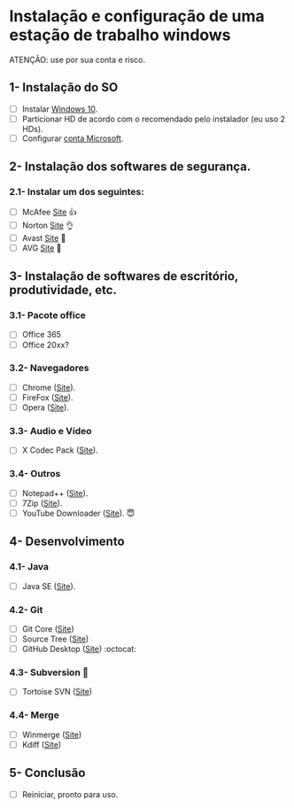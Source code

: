 # Instalação e configuração de uma estação de trabalho windows

ATENÇÃO: use por sua conta e risco.

## 1- Instalação do SO
- [ ] Instalar [Windows 10][WIN10].
- [ ] Particionar HD de acordo com o recomendado pelo instalador (eu uso 2 HDs).
- [ ] Configurar [conta Microsoft][MSLIVE].

[WIN10]: https://www.microsoft.com/pt-br/store/d/windows-10-pro/df77x4d43rkt?icid=CNavWindows10Pro
[MSLIVE]: https://login.live.com

## 2- Instalação dos softwares de segurança.
### 2.1- Instalar um dos seguintes:
- [ ] McAfee [Site][MCAFEE] :thumbsup:
- [ ] Norton [Site][NORTON] :ok_hand:
- [ ] Avast [Site][AVAST] :wave:
- [ ] AVG [Site][AVG] :wave:

[NORTON]: https://norton.com
[MCAFEE]: https://mcafee.com
[AVAST]: https://avast.com
[AVG]: http://avg.com

## 3- Instalação de softwares de escritório, produtividade, etc.
### 3.1- Pacote office
- [ ] Office 365
- [ ] Office 20xx?

### 3.2- Navegadores
- [ ] Chrome ([Site][CHROME]).
- [ ] FireFox ([Site][FIREFOX]).
- [ ] Opera ([Site][OPERA]).

[CHROME]: https://www.google.com/chrome
[FIREFOX]: https://www.mozilla.org/pt-BR/firefox
[OPERA]: http://www.opera.com/pt-br/computer/windows

### 3.3- Audio e Vídeo
- [ ] X Codec Pack ([Site][XCODEC]).

[XCODEC]: http://www.xpcodecpack.com

### 3.4- Outros
- [ ] Notepad++ ([Site][NOTEPAD]).
- [ ] 7Zip ([Site][7ZIP]).
- [ ] YouTube Downloader ([Site][YTD]). :innocent:

[NOTEPAD]: https://notepad-plus-plus.org
[7ZIP]: http://www.7-zip.org/
[YTD]: https://youtubedownloader.com

## 4- Desenvolvimento
### 4.1- Java
- [ ] Java SE ([Site][JAVASE]).

[JAVASE]: https://www.oracle.com/java/index.html

### 4.2- Git
- [ ] Git Core ([Site][GIT])
- [ ] Source Tree ([Site][SOURCETREE])
- [ ] GitHub Desktop ([Site][GITHUBDESKTOP]) :octocat:

[GIT]: https://
[SOURCETREE]: https://
[GITHUBDESKTOP]: https://

### 4.3- Subversion :floppy_disk:
- [ ] Tortoise SVN ([Site][TORTOISESVN])

[TORTOISESVN]: http://

### 4.4- Merge
- [ ] Winmerge ([Site][WINMERGE])
- [ ] Kdiff ([Site][KDIFF])

[WINMERGE]: http://
[KDIFF]: http://

## 5- Conclusão
- [ ] Reiniciar, pronto para uso.
